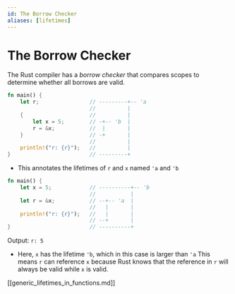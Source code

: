 ```yaml
---
id: The Borrow Checker
aliases: [lifetimes]
---
```


# The Borrow Checker

The Rust compiler has a _borrow checker_ that compares scopes to determine whether all borrows are valid.

```rust
fn main() {
    let r;                // ---------+-- 'a
                          //          |
    {                     //          |
        let x = 5;        // -+-- 'b  |
        r = &x;           //  |       |
    }                     // -+       |
                          //          |
    println!("r: {r}");   //          |
}                         // ---------+
```

- This annotates the lifetimes of `r` and `x` named `'a` and `'b`

```rust
fn main() {
    let x = 5;            // ----------+-- 'b
                          //           |
    let r = &x;           // --+-- 'a  |
                          //   |       |
    println!("r: {r}");   //   |       |
                          // --+       |
}                         // ----------+
```

Output: `r: 5`

- Here, `x` has the lifetime `'b`, which in this case is larger than `'a` This means `r` can reference `x` because Rust knows that the reference in `r` will always be valid while `x` is valid.

[[generic_lifetimes_in_functions.md]]
